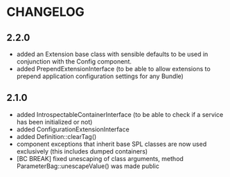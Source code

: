 CHANGELOG
=========

2.2.0
-----

 * added an Extension base class with sensible defaults to be used in conjunction
	 with the Config component.
 * added PrependExtensionInterface (to be able to allow extensions to prepend
	 application configuration settings for any Bundle)

2.1.0
-----

 * added IntrospectableContainerInterface (to be able to check if a service
	 has been initialized or not)
 * added ConfigurationExtensionInterface
 * added Definition::clearTag()
 * component exceptions that inherit base SPL classes are now used exclusively
	 (this includes dumped containers)
 * [BC BREAK] fixed unescaping of class arguments, method
	 ParameterBag::unescapeValue() was made public
